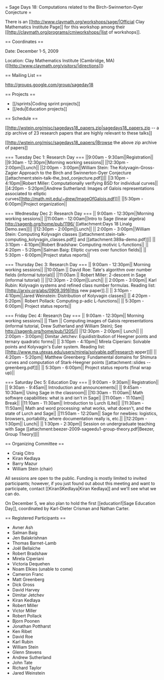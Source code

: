 = Sage Days 18: Computations related to the Birch-Swinnerton-Dyer Conjecture =

There is an [[http://www.claymath.org/workshops/sage/|Official Clay Mathematics Institute Page]] for this workshop among their [[http://claymath.org/programs/cmiworkshops/|list of workshops]].

== Coordinates ==
  
 Date: December 1-5, 2009

 Location: Clay Mathematics Institute (Cambridge, MA) ([[http://www.claymath.org/visitors/|directions]])

== Mailing List ==

 http://groups.google.com/group/sageday18

== Projects ==

 * [[/sprints|Coding sprint projects]]
 * [[/edu|Education projects]]

== Schedule ==

 [[http://wstein.org/misc/sagedays18_papers.zip|sagedays18_papers.zip -- a zip archive of 23 research papers that are highly relevant to these talks]]

 [[http://wstein.org/misc/sagedays18_papers/|Browse the above zip archive of papers]]

=== Tuesday Dec 1:   Research Day ===
||9:00am -  9:30am||Registration||
||9:30am - 12:30pm||Morning working sessions||
||12:30pm -  2:00pm||Lunch||
||2:00pm -  3:00pm||William Stein:  The Kolyvagin-Gross-Zagier Approach to the Birch and Swinnerton-Dyer Conjecture  [[attachment:stein-talk-the_bsd_conjecture.pdf]]||
||3:10pm -  4:10pm||Robert Miller:  Computationally verifying BSD for individual curves||
||4:20pm -  5:20pm||Andrew Sutherland:  Images of Galois representations associated to elliptic curves[[http://math.mit.edu/~drew/ImageOfGalois.pdf]]||
||5:30pm -  6:00pm||Project organization||


=== Wednesday Dec 2: Research Day ===
|| 9:00am - 12:30pm||Morning working sessions||
||11:00am - 12:00am||Intro to Sage (linear algebra) http://sagenb.org/home/pub/1196/ [[attachment:Days 18 Linalg Demo.sws]]||
||12:30pm -  2:00pm||Lunch||
|| 2:00pm -  3:00pm||William Stein:  Computing Kolyvagin classes [[attachment:stein-talk-computing_kolyvagin_classes.pdf]] and [[attachment:389a-demo.pdf]]||
|| 3:10pm -  4:10pm||Robert Bradshaw:  Computing motivic L-functions||
|| 4:20pm -  5:20pm||Salman Baig:  Elliptic curves over function fields||
|| 5:30pm -  6:00pm||Project status reports||

=== Thursday Dec 3:  Research Day ===
|| 9:00am - 12:30pm||  Morning working sessions||
||10:00am || David Roe: Tate's algorithm over number fields (informal tutorial)||
||11:00am || Robert Miller: 2-descent in Sage (informal tutorial) ||
||12:30pm -  2:00pm||Lunch||
|| 2:00pm -  3:00pm|| Karl Rubin:  Kolyvagin systems and refined class number formulas.  Reading list: [[http://arxiv.org/abs/0909.3916|this new paper]].||
|| 3:10pm -  4:10pm||Jared Weinstein:  Distribution of Kolyvagin classes||
|| 4:20pm -  5:20pm|| Robert Pollack:  Computing p-adic L-functions||
|| 5:30pm -  6:00pm|| Project status reports||

=== Friday Dec 4:    Research Day ===
|| 9:00am - 12:30pm|| Morning working sessions||
|| 11am || Computing images of Galois representations (informal tutorial, Drew Sutherland and William Stein); See http://sagenb.org/home/pub/1205/||
||12:30pm -  2:00pm|| Lunch||
|| 2:00pm -  3:00pm|| Dimitar Jetchev:  Equidistribution of Heegner points and ternary quadratic forms||
|| 3:10pm -  4:10pm|| Mirela Ciperiani:  Solvable points and Kolyvagin's Euler system. Reading list: [[http://www.ma.utexas.edu/users/mirela/solvable.pdf|research apper]]||
|| 4:20pm -  5:20pm|| Matthew Greenberg:  Fundamental domains for Shimura curves and computation of Stark-Heegner points [[attachment::slides -- greenberg.pdf]]||
|| 5:30pm -  6:00pm|| Project status reports (final wrap up)||
 
=== Saturday Dec 5:  Education Day ===
|| 9:00am -  9:30am|| Registration||
|| 9:30am -  9:45am|| Introduction and announcements||
|| 9:45am - 10:30am|| Using Sage in the classroom||
||10:30am - 11:00am|| Math software capabilities: what is and isn't in Sage||
||11:00am - 11:10am|| Break||
||11:10am - 11:30am|| Introduction to Lurch (Lite)||
||11:30am - 11:50am|| Math and word processing: what works, what doesn't, and the state of Lurch and Sage||
||11:50am - 12:20am|| Sage for newbies: logistics, browsers, portability, where documentation really is, etc.||
||12:20pm -  1:30pm|| Lunch||
|| 1:30pm -  2:30pm|| Session on undergraduate teaching with Sage [[attachment:beezer-2009-sageedu1-group-theory.pdf|Beezer, Group Theory]]||


== Organizing Committee ==
 * Craig Citro
 * Kiran Kedlaya
 * Barry Mazur
 * William Stein (chair)

All sessions are open to the public. Funding is mostly limited to invited participants; however, if you just found out about this meeting and want to participate, contact [[KiranSKedlaya|Kiran Kedlaya]] and we'll see what we can do.

On December 5, we also plan to hold the first [[education1|Sage Education Day]], coordinated by Karl-Dieter Crisman and Nathan Carter.
 
== Registered Participants ==

 * Avner Ash 
 * Salman Baig 
 * Jen Balakrishnan 
 * Thomas Barnet-Lamb 
 * Joël Bellaïche 
 * Robert Bradshaw 
 * Mirela Ciperiani 
 * Victoria Dequehen 
 * Noam Elkies (unable to come)
 * Cameron Franc 
 * Matt Greenberg 
 * Dick Gross 
 * David Harvey 
 * Dimitar Jetchev 
 * Kiran Kedlaya 
 * Robert Miller 
 * Victor Miller 
 * Robert Pollack 
 * Bjorn Poonen 
 * Jonathan Pottharst 
 * Ken Ribet 
 * David Roe 
 * Karl Rubin 
 * William Stein 
 * Glenn Stevens 
 * Andrew Sutherland 
 * John Tate 
 * Richard Taylor 
 * Jared Weinstein 
